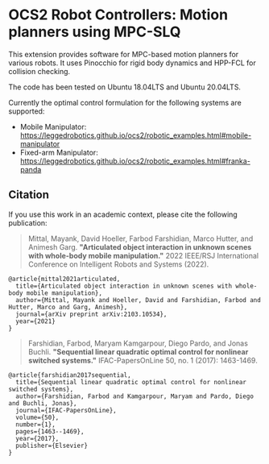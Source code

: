 # OCS2 Robot Controllers: Motion planners using MPC-SLQ

This extension provides software for MPC-based motion planners for various robots. It uses Pinocchio for rigid body
dynamics and HPP-FCL for collision checking.

The code has been tested on Ubuntu 18.04LTS and Ubuntu 20.04LTS.

Currently the optimal control formulation for the following systems are supported:

* Mobile Manipulator: https://leggedrobotics.github.io/ocs2/robotic_examples.html#mobile-manipulator
* Fixed-arm Manipulator: https://leggedrobotics.github.io/ocs2/robotic_examples.html#franka-panda

## Citation

If you use this work in an academic context, please cite the following publication:

> Mittal, Mayank, David Hoeller, Farbod Farshidian, Marco Hutter, and Animesh Garg.
> **"Articulated object interaction in unknown scenes with whole-body mobile manipulation."**
> 2022 IEEE/RSJ International Conference on Intelligent Robots and Systems (2022).

```text
@article{mittal2021articulated,
  title={Articulated object interaction in unknown scenes with whole-body mobile manipulation},
  author={Mittal, Mayank and Hoeller, David and Farshidian, Farbod and Hutter, Marco and Garg, Animesh},
  journal={arXiv preprint arXiv:2103.10534},
  year={2021}
}
```

> Farshidian, Farbod, Maryam Kamgarpour, Diego Pardo, and Jonas Buchli. **"Sequential
> linear quadratic optimal control for nonlinear switched systems."** IFAC-PapersOnLine
> 50, no. 1 (2017): 1463-1469.

```text
@article{farshidian2017sequential,
  title={Sequential linear quadratic optimal control for nonlinear switched systems},
  author={Farshidian, Farbod and Kamgarpour, Maryam and Pardo, Diego and Buchli, Jonas},
  journal={IFAC-PapersOnLine},
  volume={50},
  number={1},
  pages={1463--1469},
  year={2017},
  publisher={Elsevier}
}
```
